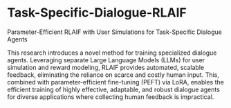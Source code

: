 # Task-Specific-Dialogue-RLAIF
Parameter-Efficient RLAIF with User Simulations for Task-Specific Dialogue Agents

This research introduces a novel method for training specialized dialogue agents. Leveraging separate Large Language Models (LLMs) for user simulation and reward modeling, RLAIF provides automated, scalable feedback, eliminating the reliance on scarce and costly human input. This, combined with parameter-efficient fine-tuning (PEFT) via LoRA, enables the efficient training of highly effective, adaptable, and robust dialogue agents for diverse applications where collecting human feedback is impractical.
